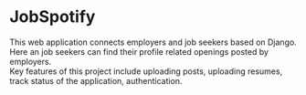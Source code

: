 # JobSpotify
This web application connects employers and job seekers based on Django. Here an job seekers can find their profile related openings posted by employers.   
Key features of this project include uploading posts, uploading resumes, track status of the application, authentication. 
